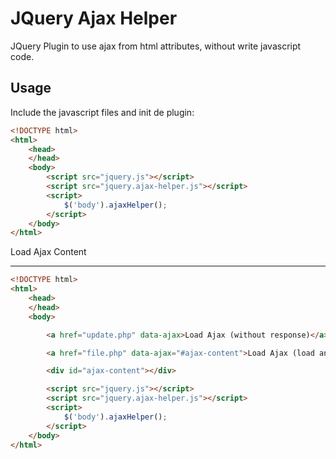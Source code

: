 JQuery Ajax Helper
===========

JQuery Plugin to use ajax from html attributes, without write javascript code.

Usage
---

Include the javascript files and init de plugin:

```html
<!DOCTYPE html>
<html>
    <head>
    </head>
    <body>
        <script src="jquery.js"></script>
        <script src="jquery.ajax-helper.js"></script>
        <script>
            $('body').ajaxHelper();
        </script>
    </body>
</html>
```

Load Ajax Content
___

```html
<!DOCTYPE html>
<html>
    <head>
    </head>
    <body>

        <a href="update.php" data-ajax>Load Ajax (without response)</a>

        <a href="file.php" data-ajax="#ajax-content">Load Ajax (load and view response)</a>

        <div id="ajax-content"></div>

        <script src="jquery.js"></script>
        <script src="jquery.ajax-helper.js"></script>
        <script>
            $('body').ajaxHelper();
        </script>
    </body>
</html>
```
